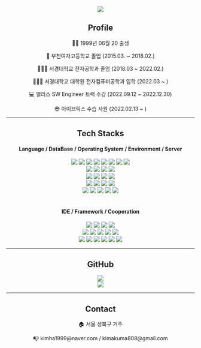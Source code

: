 <div align=center>
	<img src="https://capsule-render.vercel.app/api?type=waving&color=B6F4FF&height=250&section=header&text=KIMAKUMA%20GITHUB&fontSize=80&fontColor=ffffff" />	
</div>

<div align=center>
	<h2>Profile</h2>
</div>

<div align="center">
  <p>👶🏻  1999년 06월 20 출생</p>
  <p>🏫  부천여자고등학교 졸업 (2015.03. ~ 2018.02.)</p>
  <p>👨🏻‍🎓  서경대학교 전자공학과 졸업 (2018.03 ~ 2022.02.)</p>
  <p>👨🏻‍🎓  서경대학교 대학원 전자컴퓨터공학과 입학 (2022.03 ~ )</p>
  <p>💻  엘리스 SW Engineer 트랙 수강 (2022.09.12 ~ 2022.12.30)</p>
  <p>😎  아이브릭스 수습 사원 (2022.02.13 ~ )</p> 
</div>

---

<div align=center>
	<h2>Tech Stacks</h2>
</div>

<div align="center">
  <h4>Language / DataBase / Operating System / Environment / Server</h4>
  <img src="https://img.shields.io/badge/HTML5-E34F26?style=flat&logo=HTML5&logoColor=white" />
	<img src="https://img.shields.io/badge/CSS3-1572B6?style=flat&logo=CSS3&logoColor=white" />
  <img src="https://img.shields.io/badge/C-A8B9CC?style=flat&logo=C&logoColor=white" />
  <img src="https://img.shields.io/badge/C++-00599C?style=flat&logo=C++&logoColor=white" />
  <img src="https://img.shields.io/badge/Python-3776AB?style=flat&logo=Python&logoColor=white" />
	<img src="https://img.shields.io/badge/JavaScript-F7DF1E?style=flat&logo=JavaScript&logoColor=white" />
  <img src="https://img.shields.io/badge/Go-000000?style=flat&logo=GoLand&logoColor=white" />
  <img src="https://img.shields.io/badge/Rust-000000?style=flat&logo=Rust&logoColor=white" />
	<br>
	<img src="https://img.shields.io/badge/SQLite-003B57?style=flat&logo=SQLite&logoColor=white" />
	<img src="https://img.shields.io/badge/MySQL-4479A1?style=flat&logo=MySQL&logoColor=white" />
	<img src="https://img.shields.io/badge/MongoDB-47A248?style=flat&logo=MongoDB&logoColor=white" />
	<img src="https://img.shields.io/badge/PostgreSQL-4169E1?style=flat&logo=PostgreSQL&logoColor=white" />
	<br>
	<img src="https://img.shields.io/badge/Windows-0078D6?style=flat&logo=Windows&logoColor=white" />
	<img src="https://img.shields.io/badge/Linux-FCC624?style=flat&logo=Linux&logoColor=white" />
	<img src="https://img.shields.io/badge/Raspberry Pi-A22846?style=flat&logo=Raspberry Pi&logoColor=white" />
	<img src="https://img.shields.io/badge/NVIDIA-76B900?style=flat&logo=NVIDIA&logoColor=white" />
  <br>
  <img src="https://img.shields.io/badge/Google Colab-F9AB00?style=flat&logo=Google Colab&logoColor=white" />
  <img src="https://img.shields.io/badge/Google Cloud-4285F4?style=flat&logo=Google Cloud&logoColor=white" />
  <img src="https://img.shields.io/badge/VMware-607078?style=flat&logo=VMware&logoColor=white" />
  <img src="https://img.shields.io/badge/Docker-2496ED?style=flat&logo=Docker&logoColor=white" />
  <br>
  <img src="https://img.shields.io/badge/Node.js-339933?style=flat&logo=Node.js&logoColor=white" />
  <img src="https://img.shields.io/badge/GitHub Pages-222222?style=flat&logo=GitHub Pages&logoColor=white" />
  <img src="https://img.shields.io/badge/npm-CB3837?style=flat&logo=npm&logoColor=white" />
  <img src="https://img.shields.io/badge/NGINX-009639?style=flat&logo=NGINX&logoColor=white" />
  <img src="https://img.shields.io/badge/PM2-2B037A?style=flat&logo=PM2&logoColor=white" />
</div>

<br>

<div align=center>
	<h4>IDE / Framework / Cooperation</h4>
</div>

<div align="center">   
  <img src="https://img.shields.io/badge/Visual Studio-5C2D91?style=flat&logo=Visual Studio&logoColor=white" />
	<img src="https://img.shields.io/badge/Visual Studio Code-007ACC?style=flat&logo=Visual Studio Code&logoColor=white" />
  <img src="https://img.shields.io/badge/IntelliJ IDEA-000000?style=flat&logo=IntelliJ IDEA&logoColor=white" />
  <img src="https://img.shields.io/badge/Eclipse IDE-2C2255?style=flat&logo=Eclipse IDE&logoColor=white" />
	<br>
	<img src="https://img.shields.io/badge/TensorFlow-FF6F00?style=flat&logo=TensorFlow&logoColor=white" />
	<img src="https://img.shields.io/badge/PyTorch-EE4C2C?style=flat&logo=PyTorch&logoColor=white" />
	<img src="https://img.shields.io/badge/Vue.js-4FC08D?style=flat&logo=Vue.js&logoColor=white" />
	<img src="https://img.shields.io/badge/Vuetify-1867C0?style=flat&logo=Vuetify&logoColor=white" />
  <img src="https://img.shields.io/badge/React-61DAFB?style=flat&logo=React&logoColor=white" />
	<br>
	<img src="https://img.shields.io/badge/GitHub-181717?style=flat&logo=GitHub&logoColor=white" />
	<img src="https://img.shields.io/badge/GitLab-FC6D26?style=flat&logo=GitLab&logoColor=white" />
  <img src="https://img.shields.io/badge/Figma-F24E1E?style=flat&logo=Figma&logoColor=white" />
	<img src="https://img.shields.io/badge/Notion-000000?style=flat&logo=Notion&logoColor=white" />
	<img src="https://img.shields.io/badge/Slack-4A154B?style=flat&logo=Slack&logoColor=white" />
  <img src="https://img.shields.io/badge/Discord-5865F2?style=flat&logo=Discord&logoColor=white" />
</div>

---

<div align=center>
	<h2>GitHub</h2>
</div>

<div align=center>
  <img src="https://github-readme-stats.vercel.app/api?username=kimakuma&show_icons=true&theme=tokyonight"><br>
  <img src="https://github-readme-stats.vercel.app/api/top-langs/?username=kimakuma&layout=compact&theme=tokyonight"> 
</div>

---

<div align=center>
	<h2>Contact</h2>
</div>

<div align="center">
  <p>🏠  서울 성북구 거주</p>
  <p>📭  kimha1999@naver.com / kimakuma808@gmail.com</p>
</div>
